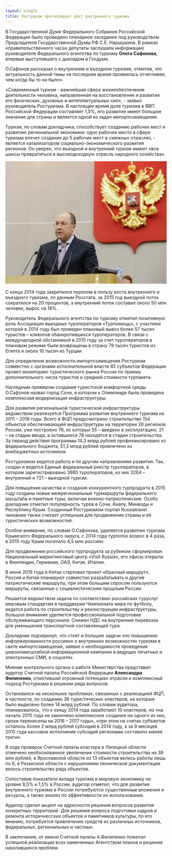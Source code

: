 ```yaml
---
layout: single
title: Ростуризм прогнозирует рост внутреннего туризма
---
```


В&nbsp;Государственной Думе Федерального Собрания Российской Федерации было проведено пленарное заседание&nbsp;под руководством Председателя Государственной Думы РФ С.Е. Нарышкина.&nbsp;В рамках «правительственного часа» депутаты заслушали информацию руководителя Федерального агентства по туризму <b>Олега Сафонова</b>, впервые выступившего с докладом в Госдуме.

О.Сафонов рассказал о внутреннем и въездном туризме, отметив, что актуальность данной темы «в последнее время проявилась отчетливее, чем когда бы то ни было».

«Современный туризм - важнейшая сфера жизнеобеспечения деятельности человека, направленная на восстановление и развитие его физических, духовных и интеллектуальных сил», - заявил руководитель Ростуризма. В настоящее время доля туризма в ВВП Российской Федерации составляет 1,5%, его развитие имеет большое значение для страны и является одной из задач импортозамещения.

Туризм, по словам докладчика, способствует созданию рабочих мест и развитию региональной экономики: одно рабочее место в сфере туризма влечет создание до 5 рабочих мест в смежных отраслях, - является катализатором социально-экономического развития регионов. Он уверен, что въездной и внутренний туризм имеют «все шансы превратиться в высокодоходную отрасль народного хозяйства».

![ГосДума](/assets/images/news/gd.jpg)

С конца 2014 года закрепился перелом в пользу роста внутреннего и въездного туризма, по данным Росстата, за 2015 год выездной поток сократился на 20 процентов, а внутренний поток составил около 50 млн человек, вырос на 18%.

Руководитель Федерального агентства по туризму отметил позитивную роль Ассоциации выездных туроператоров «Турпомощь», с участием которой в 2014 году был проведен плановый вывоз более 57 тысяч туристов – клиентов обанкротившихся туроператоров. В связи с международной обстановкой в 2015 году за счет туроператоров в плановом режиме были возвращены в страну 79 тысяч туристов из Египта и около 10 тысяч из Турции.

Для определения возможности импортозамещения Ростуризм совместно с органами исполнительной власти 85 субъектов Федерации провел мониторинг туристического рынка России по приему дополнительного числа туристов и средней стоимости турпакета.

Наглядным примером создания туристской комфортной среды О.Сафонов назвал город Сочи, в котором к Олимпиаде была проведена комплексная модернизация инфраструктуры.

Для развития региональной туристической инфраструктуры ведомством реализуется Программа развития внутреннего туризма на 2011 – 2018 годы. Всего в ФЦП предусмотрено строительство 154 объектов обеспечивающей инфраструктуры на территории 26 регионов России, уже построено 76, из которых 55 – введено в эксплуатацию, 21 – на стадии ввода, а оставшиеся 78 находятся в стадии строительства. За период действия программы 14,3 млрд рублей профинансировано из федерального бюджета, 51,3 млрд рублей привлечено из внебюджетных источников.

Ростуризмом ведется работа и по другим направлениям развития. Так, создан и ведется Единый федеральный реестр туроператоров, в котором зарегистрировано 3985 туроператоров, из них 3264 – внутренний и 721 – выездной туризм.

Для повышения качества и создания конкурентного турпродукта в 2015 году созданы новые межрегиональные турмаршруты федерального масштаба и пакетные туры, включая военно-патриотические. Особо докладчик отметил популярность туров в Сочи, Анапу, Минводы и Республику Крым. Созданный Ростуризмом портал Russiatravel чиновник также считает успешным для продвижения страны и её туристических возможностей.

Особое внимание, по словам О.Сафонова, уделяется развитию туризма Крымского Федерального округа, с 2014 года турпоток возрос в 4 раза, в 2015 году Крым посетило 4,5 млн россиян.

Для продвижения российского турпродукта за рубежом сформирован Национальный маркетинговый центр «Visit Russia», его офисы открыты в Финляндии, Германии, ОАЭ, Китае, Италии.

В июне 2015 года в Китае стартовал проект «Красный маршрут», Россия и Китай планируют совместно разрабатывать и другие патриотические маршруты, при этом большим спросом пользуются маршруты, связанные с социалистическим прошлым России.

Решается ведомством задача по соответствию российских туруслуг мировым стандартам в преддверии Чемпионата мира по футболу, ведется работа по строительству и реконструкции инфраструктуры, большое внимание уделяется профессиональной подготовке обслуживающего персонала. Снижен НДС на внутренние перевозки для уменьшения транспортной составляющей тура.

Докладчик подчеркнул, что стоят и большие задачи «по повышению информированности россиян» о внутренних возможностях туризма в свете импортозамещения, заявил о необходимости проведения широкомасштабной информационной кампании в ведущих печатных и электронных СМИ, в соцсетях.

Мнение контрольного органа о работе Министерства представил аудитор Счетной палаты Российской Федерации <b>Александра Филипенко</b>, отметивший огромный потенциал отрасли и комплексный подход Ростуризма в решении ряда вопросов.

Остановился на нескольких проблемах, связанных с реализацией ФЦП, в частности, по созданию 36 туристических кластеров, на которые было выделено более 14 млрд рублей. По словам аудитора, планировалось, что к концу 2014 года заработают 10 кластеров, но «на начало 2015 года не закончено комплексное создание ни одного из них, сроки перенесены на 2016 – 2017 годы», «при этом на счетах субъектов осталось более 2 млрд рублей субсидий в 2014 году, а за 9 месяцев 2015 года кассовое исполнение субсидий регионами составило менее трети».

В ходе проверок Счетной палаты кластера в Липецкой области отмечено необоснованное увеличение стоимости строительства на 38 млн рублей, в Ярославской области из 13 объектов велись работы лишь по 6, в Рязанской области с нарушениями технической документации велось строительство ряда объектов.

Сопоставив показатели вклада туризма в мировую экономику на уровне 9,5% и 1,5% в России, аудитор отметил, что для развития внутреннего туризма в России потребуются существенные вложения и ресурсы, а также анализ по эффективности их использования.

Аудитор сделал акцент на адресности решения вопросов развития конкретных территорий. Для решения вопроса подготовки кадров и ремонта историчнесских объектов и памятников культуры, по его мнению, потребуется привлечение средств из различных источников, федеральных, региональных и частных.

В заключение, от имени Счетной палаты А.Филипенко пожелал успешной реализации всех намеченных Агентством планов и решения накопившихся проблем.